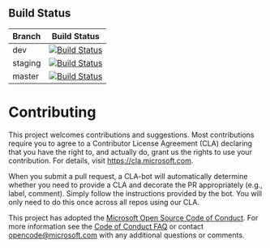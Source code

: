 ## Build Status

| Branch  |                                                                                                                                 Build Status                                                                                                                                  |
| :------ | :---------------------------------------------------------------------------------------------------------------------------------------------------------------------------------------------------------------------------------------------------------------------------: |
| dev     |     [![Build Status](https://microsoftgarage.visualstudio.com/Intern%20GitHub/_apis/build/status/Web-Template-Studio-DevCI/CoreTemplateStudio-CI?branchName=dev)](https://microsoftgarage.visualstudio.com/Intern%20GitHub/_build/latest?definitionId=276&branchName=dev)     |
| staging | [![Build Status](https://microsoftgarage.visualstudio.com/Intern%20GitHub/_apis/build/status/Web-Template-Studio-DevCI/CoreTemplateStudio-CI?branchName=staging)](https://microsoftgarage.visualstudio.com/Intern%20GitHub/_build/latest?definitionId=276&branchName=staging) |
| master  |  [![Build Status](https://microsoftgarage.visualstudio.com/Intern%20GitHub/_apis/build/status/Web-Template-Studio-DevCI/CoreTemplateStudio-CI?branchName=master)](https://microsoftgarage.visualstudio.com/Intern%20GitHub/_build/latest?definitionId=276&branchName=master)  |

# Contributing

This project welcomes contributions and suggestions. Most contributions require you to agree to a
Contributor License Agreement (CLA) declaring that you have the right to, and actually do, grant us
the rights to use your contribution. For details, visit https://cla.microsoft.com.

When you submit a pull request, a CLA-bot will automatically determine whether you need to provide
a CLA and decorate the PR appropriately (e.g., label, comment). Simply follow the instructions
provided by the bot. You will only need to do this once across all repos using our CLA.

This project has adopted the [Microsoft Open Source Code of Conduct](https://opensource.microsoft.com/codeofconduct/).
For more information see the [Code of Conduct FAQ](https://opensource.microsoft.com/codeofconduct/faq/) or
contact [opencode@microsoft.com](mailto:opencode@microsoft.com) with any additional questions or comments.
